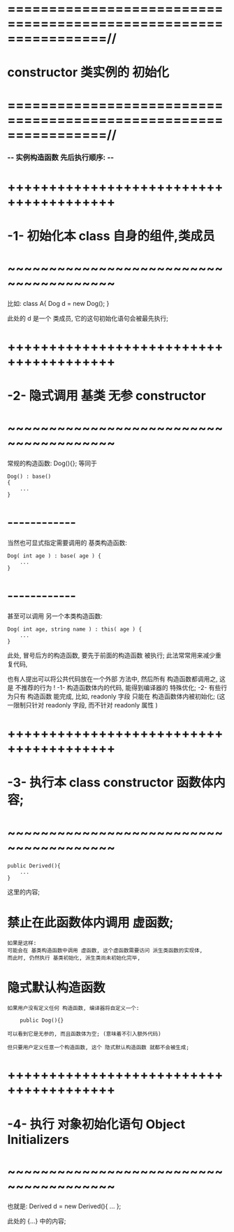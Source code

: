 # ================================================================//
#              constructor  类实例的 初始化
# ================================================================//



### -- 实例构造函数 先后执行顺序: -- ###

# +++++++++++++++++++++++++++++++++++++++ #
# -1- 初始化本 class 自身的组件,类成员
# ~~~~~~~~~~~~~~~~~~~~~~~~~~~~~~~~~~~~~~~ #
比如:
	class A{
		Dog d = new Dog();
	}

此处的 d 是一个 类成员, 它的这句初始化语句会被最先执行;


# +++++++++++++++++++++++++++++++++++++++ #
# -2- 隐式调用 基类 无参 constructor
# ~~~~~~~~~~~~~~~~~~~~~~~~~~~~~~~~~~~~~~~ #

常规的构造函数: Dog(){}; 等同于 

    Dog() : base()
    {
        ...
    }

# ------------ #
当然也可显式指定需要调用的 基类构造函数:

    Dog( int age ) : base( age ) {
        ...
    }

# ------------ #
甚至可以调用 另一个本类构造函数:

    Dog( int age, string name ) : this( age ) {
        ...
    }

此处, 冒号后方的构造函数, 要先于前面的构造函数 被执行;
此法常常用来减少重复代码,

也有人提出可以将公共代码放在一个外部 方法中, 然后所有 构造函数都调用之,
这是 不推荐的行为 !
    -1-
        构造函数体内的代码, 能得到编译器的 特殊优化;
    -2- 
        有些行为只有 构造函数 能完成,
        比如, readonly 字段 只能在 构造函数体内被初始化;
        (这一限制只针对 readonly 字段, 而不针对 readonly 属性 ) 



# +++++++++++++++++++++++++++++++++++++++ #
# -3- 执行本 class constructor 函数体内容;
# ~~~~~~~~~~~~~~~~~~~~~~~~~~~~~~~~~~~~~~~ #
	
	public Derived(){
		...
	}

这里的内容;

# 禁止在此函数体内调用 虚函数;
    如果是这样:
    可能会在 基类构造函数中调用 虚函数, 这个虚函数需要访问 派生类函数的实现体,
    而此时, 仍然执行 基类初始化, 派生类尚未初始化完毕,

# 隐式默认构造函数
    如果用户没有定义任何 构造函数, 编译器将自定义一个:

        public Dog(){}

    可以看到它是无参的, 而且函数体为空; (意味着不引入额外代码)
    
    但只要用户定义任意一个构造函数, 这个 隐式默认构造函数 就都不会被生成;



# +++++++++++++++++++++++++++++++++++++++ #
# -4- 执行 对象初始化语句 Object Initializers
# ~~~~~~~~~~~~~~~~~~~~~~~~~~~~~~~~~~~~~~~ #
也就是:
	Derived d = new Derived(){ ... };

此处的 {...} 中的内容;



















